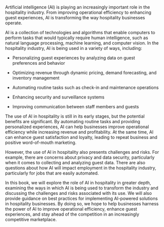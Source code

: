 

Artificial intelligence (AI) is playing an increasingly important role in the hospitality industry. From improving operational efficiency to enhancing guest experiences, AI is transforming the way hospitality businesses operate.

AI is a collection of technologies and algorithms that enable computers to perform tasks that would typically require human intelligence, such as natural language processing, machine learning, and computer vision. In the hospitality industry, AI is being used in a variety of ways, including:

* Personalizing guest experiences by analyzing data on guest preferences and behavior

* Optimizing revenue through dynamic pricing, demand forecasting, and inventory management

* Automating routine tasks such as check-in and maintenance operations

* Enhancing security and surveillance systems

* Improving communication between staff members and guests

The use of AI in hospitality is still in its early stages, but the potential benefits are significant. By automating routine tasks and providing personalized experiences, AI can help businesses improve operational efficiency while increasing revenue and profitability. At the same time, AI can enhance guest satisfaction and loyalty, leading to repeat business and positive word-of-mouth marketing.

However, the use of AI in hospitality also presents challenges and risks. For example, there are concerns about privacy and data security, particularly when it comes to collecting and analyzing guest data. There are also questions about how AI will impact employment in the hospitality industry, particularly for jobs that are easily automated.

In this book, we will explore the role of AI in hospitality in greater depth, examining the ways in which AI is being used to transform the industry and discussing the challenges and risks associated with its use. We will also provide guidance on best practices for implementing AI-powered solutions in hospitality businesses. By doing so, we hope to help businesses harness the power of AI to improve operational efficiency, enhance guest experiences, and stay ahead of the competition in an increasingly competitive marketplace.
